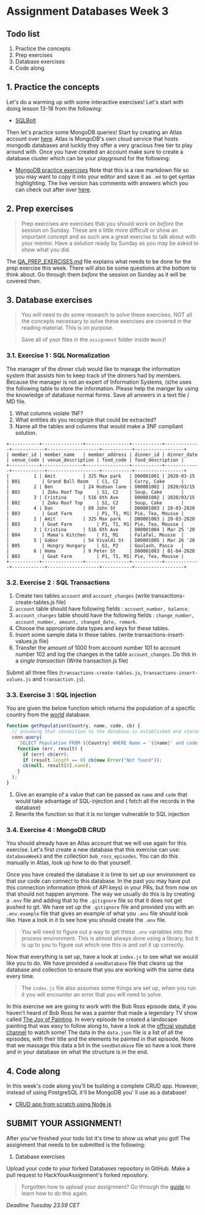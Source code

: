 # Assignment Databases Week 3

## Todo list

1. Practice the concepts
2. Prep exercises
3. Database exercises
4. Code along

## 1. Practice the concepts

Let's do a warming up with some interactive exercises! Let's start with doing lesson 13-18 from the following:

- [SQLBolt](https://sqlbolt.com/lesson/select_queries_introduction)

Then let's practice some MongoDB queries! Start by creating an Atlas account
over [here](https://www.mongodb.com/cloud/atlas/lp/try2). Atlas is MongoDB's own cloud service that hosts mongodb
databases and luckily they offer a very gracious free tier to play around with. Once you have created an account make
sure to create a database cluster which can be your playground for the following:

- [MongoDB practice exercises](https://gist.githubusercontent.com/theRemix/7305403e1ab6fc8674f0/raw/c068ab51e930eb133a9443caa314205a89ef4d61/exercise.md)
  Note that this is a raw markdown file so you may want to copy it into your editor and save it as `.md` to get syntax
  highlighting. The live version has comments with answers which you can check out after
  over [here](https://gist.github.com/theRemix/7305403e1ab6fc8674f0#file-exercise-md).

## 2. **Prep exercises**

> Prep exercises are exercises that you should work on _before_ the session on Sunday. These are a little more difficult
> or show an important concept and as such are a great exercise to talk about with your mentor. Have a solution ready by
> Sunday as you may be asked to show what you did.

The [QA_PREP_EXERCISES.md](./QA_PREP_EXERCISES.md) file explains what needs to be done for the prep exercise this week.
There will also be some questions at the bottom to think about. Go through them _before_ the session on Sunday as it
will be covered then.

## 3. Database exercises

> You will need to do some research to solve these exercises. NOT all the concepts necessary to solve these exercises are
> covered in the reading material. This is on purpose.

> Save all of your files in the `assignment` folder inside `Week3`!

### 3.1. Exercise 1 : SQL Normalization

The manager of the dinner club would like to manage the information system that assists him to keep track of the dinners
had by members.
Because the manager is not an expert of Information Systems, (s)he uses the following table to store the information.
Please help the manger by using the knowledge of database normal forms.
Save all answers in a text file / MD file.

1. What columns violate 1NF?
2. What entities do you recognize that could be extracted?
3. Name all the tables and columns that would make a 3NF compliant solution.

```
+-----------+---------------+----------------+-----------+-------------+------------+-------------------+-----------+------------------+
| member_id | member_name   | member_address | dinner_id | dinner_date | venue_code | venue_description | food_code | food_description |
+-----------+---------------+----------------+-----------+-------------+------------+-------------------+-----------+------------------+
|         1 | Amit          | 325 Max park   | D00001001 | 2020-03-15  | B01        | Grand Ball Room   | C1, C2    | Curry, Cake      |
|         2 | Ben           | 24 Hudson lane | D00001002 | 2020/03/15  | B02        | Zoku Roof Top     | S1, C2    | Soup, Cake       |
|         3 | Cristina      | 516 6th Ave    | D00001002 | 2020/03/15  | B02        | Zoku Roof Top     | S1, C2    | Soup, Cake       |
|         4 | Dan           | 89 John St     | D00001003 | 20-03-2020  | B03        | Goat Farm         | P1, T1, M1| Pie, Tea, Mousse |
|         1 | Amit          | 325 Max park   | D00001003 | 20-03-2020  | B03        | Goat Farm         | P1, T1, M1| Pie, Tea, Mousse |
|         3 | Cristina      | 516 6th Ave    | D00001004 | Mar 25 '20  | B04        | Mama's Kitchen    | F1, M1    | Falafal, Mousse  |
|         5 | Gabor         | 54 Vivaldi St  | D00001005 | Mar 26 '20  | B05        | Hungry Hungary    | G1, P2    | Goulash, Pasca   |
|         6 | Hema          | 9 Peter St     | D00001003 | 01-04-2020  | B03        | Goat Farm         | P1, T1, M1| Pie, Tea, Mousse |
+-----------+---------------+----------------+-----------+-------------+------------+-------------------+-----------+------------------+
```

### 3.2. Exercise 2 : SQL Transactions

1. Create two tables `account` and `account_changes` (write transactions-create-tables.js file)
2. `account` table should have following fields : `account_number, balance`.
3. `account_changes` table should have the following
   fields : `change_number, account_number, amount, changed_date, remark`.
4. Choose the appropriate data types and keys for these tables.
5. Insert some sample data in these tables. (write transactions-insert-values.js file)
6. Transfer the amount of 1000 from account number 101 to account number 102 and log the changes in the
   table `account_changes`.
   Do this in a _single transaction_ (Write transaction.js file)

Submit all three files (`transactions-create-tables.js`, `transactions-insert-values.js` and `transaction.js`).

### 3.3. Exercise 3 : SQL injection

You are given the below function which returns the population of a specific country from the [world](../Week1/world.sql)
database.

```js
function getPopulation(Country, name, code, cb) {
  // assuming that connection to the database is established and stored as conn
  conn.query(
    `SELECT Population FROM ${Country} WHERE Name = '${name}' and code = '${code}'`,
    function (err, result) {
      if (err) cb(err);
      if (result.length == 0) cb(new Error("Not found"));
      cb(null, result[0].name);
    }
  );
}
```

1. Give an example of a value that can be passed as `name` and `code` that would take advantage of SQL-injection and (
   fetch all the records in the database)
2. Rewrite the function so that it is no longer vulnerable to SQL injection

### 3.4. Exercise 4 : MongoDB CRUD

You should already have an Atlas account that we will use again for this exercise. Let's first create a new database
that this exercise can use: `databaseWeek3` and the collection `bob_ross_episodes`. You can do this manually in Atlas,
look up how to do that yourself.

Once you have created the database it is time to set up our environment so that our code can connect to this database.
In the past you may have put this connection information (think of API keys) in your PRs, but from now on that should
not happen anymore. The way we usually do this is by creating a `.env` file and adding that to the `.gitignore` file so
that it does not get pushed to git. We have set up the `.gitignore` file and provided you with an `.env.example` file
that gives an example of what you `.env` file should look like. Have a look in it to see how you should create
the `.env` file.

> You will need to figure out a way to get these `.env` variables into the process environment. This is almost always
> done using a library, but it is up to you to figure out which one this is and set it up correctly.

Now that everything is set up, have a look at `index.js` to see what we would like you to do. We have provided
a `seedDatabase` file that cleans up the database and collection to ensure that you are working with the same data every
time.

> The `index.js` file also assumes some things are set up, when you run it you will encounter an error that you will
> need to solve.

In this exercise we are going to work with the Bob Ross episode data, if you haven't heard of Bob Ross he was a painter
that made a legendary TV show called [The Joy of Painting](https://en.wikipedia.org/wiki/The_Joy_of_Painting). In every
episode he created a landscape painting that was easy to follow along to, have a look at
the [official youtube channel](https://www.youtube.com/c/BobRossIncVideos) to watch some! The data in the `data.json`
file is a list of all the episodes, with their title and the elements he painted in that episode. Note that we massage
this data a bit in the `seedDatabase` file so have a look there and in your database on what the structure is in the
end.

## 4. Code along

In this week's code along you'll be building a complete CRUD app. However, instead of using PostgreSQL it'll be MongoDB you'
ll use as a database!

- [CRUD app from scratch using Node.js](https://www.youtube.com/watch?v=CyTWPr_WwdI)

## SUBMIT YOUR ASSIGNMENT!

After you've finished your todo list it's time to show us what you got! The assignment that needs to be submitted is the
following:

1. Database exercises

Upload your code to your forked Databases repository in GitHub. Make a pull request to HackYourAssignment's forked
repository.

> Forgotten how to upload your assignment? Go through the [guide](../hand-in-assignments-guide.md) to learn how to do this
> again.

_Deadline Tuesday 23.59 CET_
